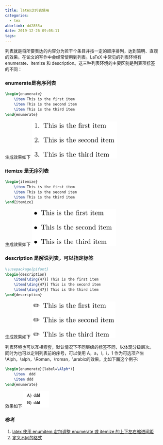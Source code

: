 ```yaml
---
title: latex之列表使用
categories:
  - tex
abbrlink: dd2855a
date: 2019-12-26 09:08:11
tags:
---
```


列表就是将所要表达的内容分为若干个条目并按一定的顺序排列，达到简明、直观的效果。在论文的写作中会经常使用到列表。LaTeX 中常见的列表环境有 enumerate、itemize 和 description。这三种列表环境的主要区别是列表项标签的不同：

### enumerate是有序列表

``` tex
\begin{enumerate}
    \item This is the first item
    \item This is the second item
    \item This is the third item
\end{enumerate}
```

生成效果如下
![181604170295824](/source/images/181604170295824.png)

### itemize 是无序列表

``` tex
\begin{itemize}
    \item This is the first item
    \item This is the second item
    \item This is the third item
\end{itemize}
```

生成效果如下
![181609245917394](/source/images/181609245917394.png)

### description 是解说列表，可以指定标签

``` tex
%\usepackage{pifont}
\begin{description}
    \item[\ding{47}] This is the first item
    \item[\ding{47}] This is the second item
    \item[\ding{47}] This is the third item
\end{description}
```

生成效果如下
![181615512164578](/source/images/181615512164578.png)

列表环境也可以互相嵌套，默认情况下不同层级的标签不同，以体现分级层次。
同时为也可以定制列表前的序号，可以使用 A，a，I，i，1 作为可选项产生 \Alph，\alph，\Roman，\roman，\arabic的效果。比如下面这个例子:

``` tex
\begin{enumerate}[label=\Alph*)]
    \item  ddd
    \item ddd
\end{enumerate}

```

效果如下
![Xnip2020-02-15_21-30-18](/source/images/Xnip2020-02-15_21-30-18.jpg)



### 参考
1. [latex 使用 enumitem 宏包调整 enumerate 或 itemize 的上下左右缩进间距](https://blog.csdn.net/robert_chen1988/article/details/83179571)
2. [定义不同的格式](https://www.cnblogs.com/ahhylau/p/4586167.html)
